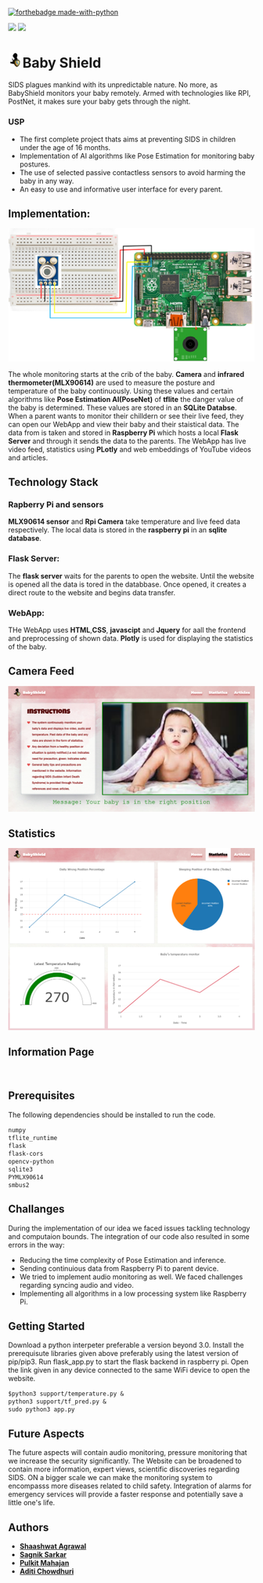 
[![forthebadge made-with-python](http://ForTheBadge.com/images/badges/made-with-python.svg)](https://www.python.org/)

<a href="https://www.tensorflow.org/"><img src="https://img.shields.io/badge/Tensorflow lite-v2.5.0-orange?style=for-the-badge&logo=tensorflow"></a>
<a href="https://https://www.raspberrypi.org/"><img src="https://img.shields.io/badge/Raspberry%20Pi-3B+-red?style=for-the-badge&logo=raspberry-pi"></a>






# <img src="https://github.com/Shaashwat05/baby_monitoring/blob/master/static/IMAGES/logo.png" width="5%" style="padding:2px;">Baby Shield
SIDS plagues mankind with its unpredictable nature. No more, as BabyShield monitors your baby remotely. Armed with technologies like RPI, PostNet, it makes sure your baby gets through the night.

### USP

* The first complete project thats aims at preventing SIDS in children under the age of 16 months.
* Implementation of AI algorithms like Pose Estimation for monitoring baby postures.
* The use of selected passive contactless sensors to avoid harming the baby in any way.
* An easy to use and informative user interface for every parent.


## Implementation: 
<img src="https://github.com/Shaashwat05/baby_monitoring/blob/master/resources/ckt_diag.png?raw=true"> 

The whole monitoring starts at the crib of the baby. **Camera** and **infrared thermometer(MLX90614)** are used to measure the posture and temperature of the baby continuously. Using these values and certain algorithms like **Pose Estimation AI(PoseNet)** of **tflite** the danger value of the baby is determined. These values are stored in an **SQLite Databse**. When a parent wants to monitor their chilldern or see their live feed, they can open our WebApp and view their baby and their staistical data. 
The data from is taken and stored in **Raspberry Pi** which hosts a local **Flask Server** and through it sends the data to the parents. The WebApp has live video feed, statistics using **PLotly** and web embeddings of YouTube videos and articles.

## Technology Stack  

### Rapberry Pi and sensors

**MLX90614 sensor** and **Rpi Camera** take temperature and live feed data respectively. The local data is stored in the **raspberry pi** in an **sqlite database**.  

### Flask Server: 

The **flask server** waits for the parents to open the website. Until the website is opened all the data is tored in the databbase. Once opened, it creates a direct route to the website and begins data transfer.

### WebApp:

THe WebApp uses **HTML**,**CSS**, **javascipt** and **Jquery** for aall the frontend and preprocessing of shown data. **Plotly** is used for displaying the statistics of the baby.

## Camera Feed
<img src="https://github.com/Shaashwat05/baby_monitoring/blob/master/resources/Landing.png?raw=true">

## Statistics
<img src="https://github.com/Shaashwat05/baby_monitoring/blob/master/resources/Statistics.png?raw=true" >

## Information Page
<img src="">

  

## Prerequisites

The following dependencies should be installed to run the code. 

```
numpy
tflite_runtime
flask
flask-cors
opencv-python
sqlite3
PYMLX90614
smbus2
```

## Challanges

During the implementation of our idea we faced issues tackling technology and computaion bounds. The integration of our code also resulted in some errors in the way:
* Reducing the time complexity of Pose Estimation and inference.
* Sending continuious data from Raspberry Pi to parent device.
* We tried to implement audio monitoring as well. We faced challenges regarding syncing audio and video.
* Implementing all algorithms in a low processing system like Raspberry Pi.

## Getting Started

Download a python interpeter preferable a version beyond 3.0. Install the prerequisute libraries given above preferably using the latest version of pip/pip3. Run flask_app.py to start the flask backend in raspberry pi. Open the link given in any device connected to the same WiFi device to open the website. 

```
$python3 support/temperature.py &
python3 support/tf_pred.py &
sudo python3 app.py
```

## Future Aspects

The future aspects will contain audio monitoring, pressure monitoring that we increase the security significantly. The Website can be broadened to contain more information, expert views, scientific discoveries regarding SIDS. ON a bigger scale we can make the monitoring system to encompasss more diseases related to child safety. Integration of alarms for emergency services will provide a faster response and potentially save a little one's life.

## Authors


* [**Shaashwat Agrawal**](https://github.com/Shaashwat05) 
* [**Sagnik Sarkar**](https://github.com/sagnik106) 
* [**Pulkit Mahajan**](https://github.com/pulkitmahajan23) 
* [**Aditi Chowdhuri**](https://github.com/Aditi-Chowdhuri)
 





